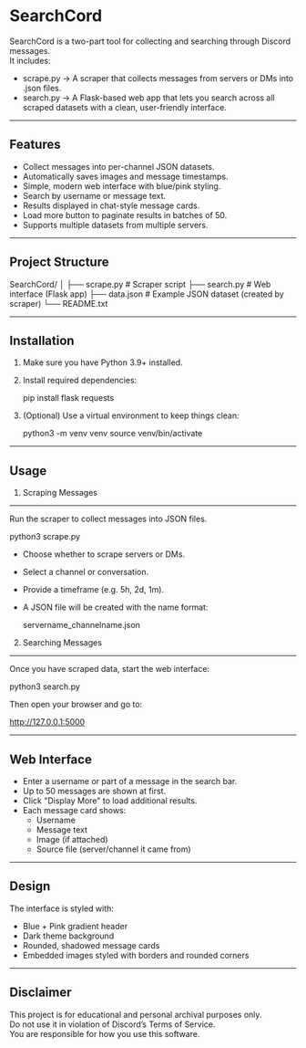 SearchCord
==========

SearchCord is a two-part tool for collecting and searching through Discord messages.  
It includes:

- scrape.py → A scraper that collects messages from servers or DMs into .json files.  
- search.py → A Flask-based web app that lets you search across all scraped datasets with a clean, user-friendly interface.  

------------------------------------------------------------
Features
------------------------------------------------------------
- Collect messages into per-channel JSON datasets.
- Automatically saves images and message timestamps.
- Simple, modern web interface with blue/pink styling.
- Search by username or message text.
- Results displayed in chat-style message cards.
- Load more button to paginate results in batches of 50.
- Supports multiple datasets from multiple servers.

------------------------------------------------------------
Project Structure
------------------------------------------------------------
SearchCord/
│
├── scrape.py      # Scraper script
├── search.py      # Web interface (Flask app)
├── data.json      # Example JSON dataset (created by scraper)
└── README.txt

------------------------------------------------------------
Installation
------------------------------------------------------------
1. Make sure you have Python 3.9+ installed.
2. Install required dependencies:

   pip install flask requests

3. (Optional) Use a virtual environment to keep things clean:

   python3 -m venv venv
   source venv/bin/activate

------------------------------------------------------------
Usage
------------------------------------------------------------

1. Scraping Messages
--------------------
Run the scraper to collect messages into JSON files.

   python3 scrape.py

- Choose whether to scrape servers or DMs.
- Select a channel or conversation.
- Provide a timeframe (e.g. 5h, 2d, 1m).
- A JSON file will be created with the name format:

   servername_channelname.json

2. Searching Messages
---------------------
Once you have scraped data, start the web interface:

   python3 search.py

Then open your browser and go to:

   http://127.0.0.1:5000

------------------------------------------------------------
Web Interface
------------------------------------------------------------
- Enter a username or part of a message in the search bar.
- Up to 50 messages are shown at first.
- Click "Display More" to load additional results.
- Each message card shows:
  * Username
  * Message text
  * Image (if attached)
  * Source file (server/channel it came from)

------------------------------------------------------------
Design
------------------------------------------------------------
The interface is styled with:
- Blue + Pink gradient header
- Dark theme background
- Rounded, shadowed message cards
- Embedded images styled with borders and rounded corners

------------------------------------------------------------
Disclaimer
------------------------------------------------------------
This project is for educational and personal archival purposes only.  
Do not use it in violation of Discord’s Terms of Service.  
You are responsible for how you use this software.
